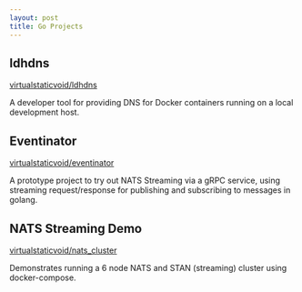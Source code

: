 ```yaml
---
layout: post
title: Go Projects
---
```


## ldhdns

[virtualstaticvoid/ldhdns][ldhdns]

A developer tool for providing DNS for Docker containers running on a local development host.

## Eventinator

[virtualstaticvoid/eventinator][eventinator]

A prototype project to try out NATS Streaming via a gRPC service, using streaming request/response for publishing
and subscribing to messages in golang.

## NATS Streaming Demo

[virtualstaticvoid/nats_cluster][nats_cluster]

Demonstrates running a 6 node NATS and STAN (streaming) cluster using docker-compose.

<!-- links -->

[eventinator]: https://github.com/virtualstaticvoid/eventinator
[ldhdns]: https://github.com/virtualstaticvoid/ldhdns
[nats_cluster]: https://github.com/virtualstaticvoid/nats_cluster
